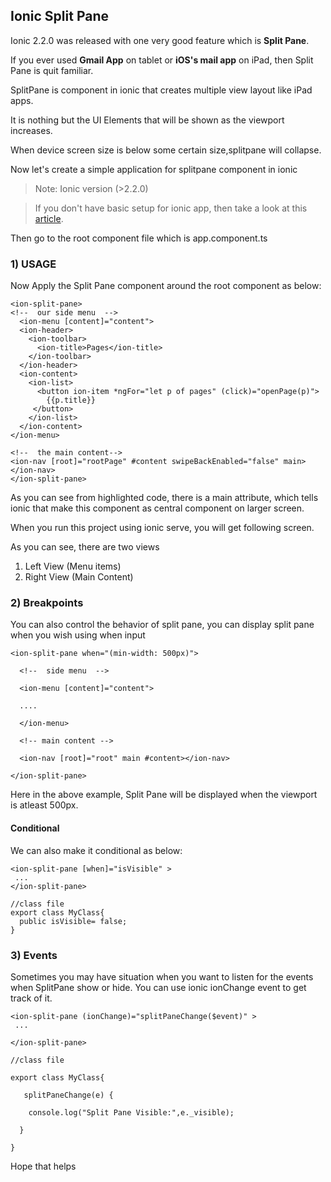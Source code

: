 
## Ionic Split Pane

Ionic 2.2.0 was released with one very good feature which is **Split Pane**.

If you ever used **Gmail App** on tablet or **iOS's mail app** on iPad, then Split Pane is quit familiar.

SplitPane is component in ionic that creates multiple view layout like iPad apps.

It is nothing but the UI Elements that will be shown as the viewport increases.

When device screen size is below some certain size,splitpane will collapse.

Now let's create a simple application for splitpane component in ionic

> Note: Ionic version (>2.2.0)

> If you don't have basic setup for ionic app, then take a look at this [article](http://jslovely.blogspot.com).

Then go to the root component file which is app.component.ts

### 1) USAGE
Now Apply the Split Pane component around the root component as below:

```
<ion-split-pane>
<!--  our side menu  -->
  <ion-menu [content]="content">
  <ion-header>
    <ion-toolbar>
      <ion-title>Pages</ion-title>
    </ion-toolbar>
  </ion-header>
  <ion-content>
    <ion-list>
      <button ion-item *ngFor="let p of pages" (click)="openPage(p)">
        {{p.title}}
     </button>
    </ion-list>
  </ion-content>
</ion-menu>

<!--  the main content-->
<ion-nav [root]="rootPage" #content swipeBackEnabled="false" main></ion-nav>
</ion-split-pane>
```
As you can see from highlighted code, there is a main attribute, which tells ionic that make this component as central component on larger screen.

When you run this project using ionic serve, you will get following screen.

As you can see, there are two views
1. Left View (Menu items)
2. Right View (Main Content)

### 2) Breakpoints

You can also control the behavior of split pane, you can display split pane when you wish using when input

```
<ion-split-pane when="(min-width: 500px)">

  <!--  side menu  -->

  <ion-menu [content]="content">

  ....

  </ion-menu>

  <!-- main content -->

  <ion-nav [root]="root" main #content></ion-nav>

</ion-split-pane>
```
Here in the above example, Split Pane will be displayed when the viewport is atleast 500px.

#### Conditional
We can also make it conditional as below:
```
<ion-split-pane [when]="isVisible" >
 ...
</ion-split-pane>

//class file
export class MyClass{
  public isVisible= false;
}
```
### 3) Events

Sometimes you may have situation when you want to listen for the events when SplitPane show or hide.
You can use ionic ionChange event to get track of it.

```
<ion-split-pane (ionChange)="splitPaneChange($event)" >
 ...

</ion-split-pane>

//class file

export class MyClass{

   splitPaneChange(e) {

    console.log("Split Pane Visible:",e._visible);

  }

}
```
Hope that helps
